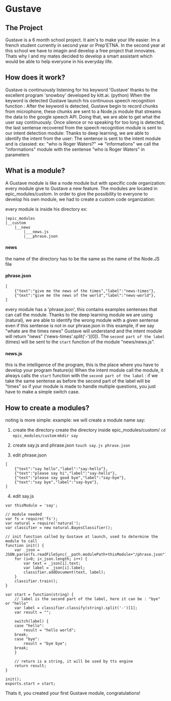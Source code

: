 # Gustave

## The Project

Gustave is a 6 month school project. It aim's to make your life easier.
Im a french student currently in second year or Prep'ETNA.
In the second year at this school we have to imagin and develop a free project that innovates.
Thats why I and my mates decided to develop a smart assistant which would be able to help everyone in his everyday life.

## How does it work?

Gustave is continuously listening for his keyword 'Gustave' thanks to the excellent program 'snowboy' developed by kitt.ai. (python)
When the keyword is detected Gustave launch his continuous speech recognition function :
	After the keyword is detected, Gustave begin to record chunks from microphone, these chunks are sent to a Node.js module that streams the data to the google speech API.
	Doing that, we are able to get what the user say continuously.
Once silence or no speaking for too long is detected, the last sentense recovered from the speech recognition module is sent to our intent detection module:
	Thanks to deep learning, we are able to identify the intent from the user:
	The sentense is sent to the intent module and is classied:
	ex: "who is Roger Waters?" ==> "informations"
	we call the "informations" module with the sentense "who is Roger Waters" in parameters

## What is a module?

A Gustave module is like a node module but with specific code organization:
every module give to Gustave a new feature.
The modules are located in epic_modules/custom.
In order to give the possibility to everyone to develop his own module, we had to create a custom code organization:

every module is inside his directory ex:
```
|epic_modules
|__custom
	|__news
		|___news.js
		|___phrase.json
```

#### news
the name of the directory has to be the same as the name of the Node.JS file

#### phrase.json
```
[
    {"text":"give me the news of the times","label":"news-times"},
    {"text":"give me the news of the world","label":"news-world"},
]
```

every module has a 'phrase.json', this contains examples sentenses that can call the module.
Thanks to the deep learning module we are using (natural), we are able to identify the wrong module with a given sentense even if this sentense is not in our phrase.json
in this example, if we say "whate are the times news" Gustave will understand and the intent module will return "news" ('news-times'.split('-')[0]).
The `second part of the label` (times) will be sent to the `start` function of the module "news/news.js".


#### news.js
this is the intelligence of the program, this is the place where you have to develop your program feature(s)
When the intent module call the module, it always calls the `start` function with the `second part of the label` :
	if we take the same sentense as before the second part of the label will be "times"
	so if your module is made to handle multiple questions, you just have to make a simple switch case.


## How to create a modules?
noting is more simple:
example: we will create a module name say:
1. create the directory
	create the directory inside epic_modules/custom/
	`cd epic_modules/custom`
	`mkdir say`

2. create say.js and phrase.json 
	`touch say.js phrase.json`

3. edit phrase.json
```
[
    {"text":"say hello","label":"say-hello"},
    {"text":"please say hi","label":"say-hello"},
    {"text":"please say good bye","label":"say-bye"},
    {"text":"say bye","label":"say-bye"},
]
```

4. edit say.js
```
var thisModule = 'say';

// module needed 
var fs = require('fs');
var natural = require('natural');
var classifier = new natural.BayesClassifier();

// init function called by Gustave at launch, used to determine the module to call 
function init() {
    var _json = JSON.parse(fs.readFileSync(__path.modulePath+thisModule+"/phrase.json"));
    for (i=0; i<_json.length; i++) {
        var text = _json[i].text;
        var label = _json[i].label;
		classifier.addDocument(text, label);
    }
    classifier.train();
}

var start = function(string) {
	// label is the second part of the label, here it can be : "bye" or "hello"
    var label = classifier.classify(string).split('-')[1];
    var result = "";

    switch(label) {
    case "hello":
        result = "hello world";
	break;
    case "bye":
		result = "bye bye";
    break;
    }

    // return is a string, it will be used by tts engine
    return result;
}

init();
exports.start = start;
```

Thats it, you created your first Gustave module, congratulations!